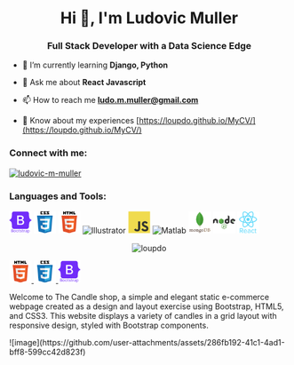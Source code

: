 <h1 align="center">Hi 👋, I'm Ludovic Muller</h1>
<h3 align="center">Full Stack Developer with a Data Science Edge</h3>

- 🌱 I’m currently learning **Django, Python**

- 💬 Ask me about **React Javascript**

- 📫 How to reach me **ludo.m.muller@gmail.com**

- 📄 Know about my experiences [https://loupdo.github.io/MyCV/](https://loupdo.github.io/MyCV/)

<h3 align="left">Connect with me:</h3>
<p align="left">
<a href="https://linkedin.com/in/ludovic-m-muller" target="blank"><img align="center" src="https://raw.githubusercontent.com/rahuldkjain/github-profile-readme-generator/master/src/images/icons/Social/linked-in-alt.svg" alt="ludovic-m-muller" height="30" width="40" /></a>
</p>

<h3 align="left">Languages and Tools:</h3>
<p align="left">
  <img src="https://raw.githubusercontent.com/devicons/devicon/master/icons/bootstrap/bootstrap-plain-wordmark.svg" alt="Bootstrap" width="40" height="40" />
  <img src="https://raw.githubusercontent.com/devicons/devicon/master/icons/css3/css3-original-wordmark.svg" alt="CSS3" width="40" height="40" />
  <img src="https://raw.githubusercontent.com/devicons/devicon/master/icons/html5/html5-original-wordmark.svg" alt="HTML5" width="40" height="40" />
  <img src="https://www.vectorlogo.zone/logos/adobe_illustrator/adobe_illustrator-icon.svg" alt="Illustrator" width="40" height="40" />
  <img src="https://raw.githubusercontent.com/devicons/devicon/master/icons/javascript/javascript-original.svg" alt="JavaScript" width="40" height="40" />
  <img src="https://upload.wikimedia.org/wikipedia/commons/2/21/Matlab_Logo.png" alt="Matlab" width="40" height="40" />
  <img src="https://raw.githubusercontent.com/devicons/devicon/master/icons/mongodb/mongodb-original-wordmark.svg" alt="MongoDB" width="40" height="40" />
  <img src="https://raw.githubusercontent.com/devicons/devicon/master/icons/nodejs/nodejs-original-wordmark.svg" alt="Node.js" width="40" height="40" />
  <img src="https://raw.githubusercontent.com/devicons/devicon/master/icons/react/react-original-wordmark.svg" alt="React" width="40" height="40" />
</p>

<p align="center"><img align="center" src="https://github-readme-stats.vercel.app/api/top-langs?username=loupdo&show_icons=true&locale=en&layout=compact" alt="loupdo" /></p>


<a href="https://www.w3.org/html/" target="_blank" rel="noreferrer"> <img src="https://raw.githubusercontent.com/devicons/devicon/master/icons/html5/html5-original-wordmark.svg" alt="html5" width="40" height="40"/> </a>
<a href="https://www.w3schools.com/css/" target="_blank" rel="noreferrer"> <img src="https://raw.githubusercontent.com/devicons/devicon/master/icons/css3/css3-original-wordmark.svg" alt="css3" width="40" height="40"/> </a>
<a href="https://getbootstrap.com" target="_blank" rel="noreferrer"> <img src="https://raw.githubusercontent.com/devicons/devicon/master/icons/bootstrap/bootstrap-plain-wordmark.svg" alt="bootstrap" width="40" height="40"/> </a><br>
<p>Welcome to The Candle shop, a simple and elegant static e-commerce webpage created as a design and layout exercise using Bootstrap, HTML5, and CSS3. This website displays a variety of candles in a grid layout with responsive design, styled with Bootstrap components.</p>
![image](https://github.com/user-attachments/assets/286fb192-41c1-4ad1-bff8-599cc42d823f)

